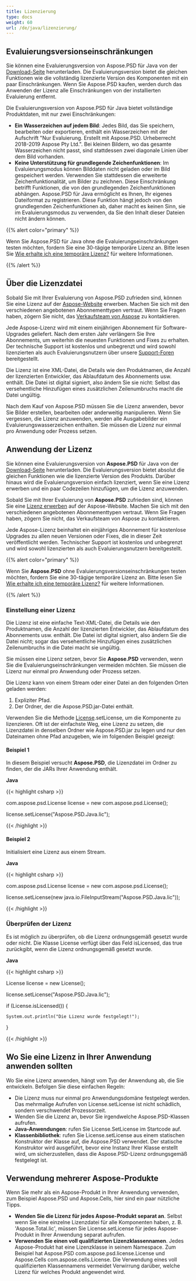 ```yaml
---
title: Lizenzierung
type: docs
weight: 60
url: /de/java/lizenzierung/
---
```


## **Evaluierungsversionseinschränkungen**
Sie können eine Evaluierungsversion von Aspose.PSD für Java von der [Download-Seite](http://maven.aspose.com/repository/simple/ext-release-local/com/aspose/aspose-psd/) herunterladen. Die Evaluierungsversion bietet die gleichen Funktionen wie die vollständig lizenzierte Version des Komponenten mit ein paar Einschränkungen. Wenn Sie Aspose.PSD kaufen, werden durch das Anwenden der Lizenz alle Einschränkungen von der installierten Evaluierung entfernt.

Die Evaluierungsversion von Aspose.PSD für Java bietet vollständige Produktdaten, mit nur zwei Einschränkungen:

- **Ein Wasserzeichen auf jedem Bild**: Jedes Bild, das Sie speichern, bearbeiten oder exportieren, enthält ein Wasserzeichen mit der Aufschrift "Nur Evaluierung. Erstellt mit Aspose.PSD. Urheberrecht 2018-2019 Aspose Pty Ltd.". Bei kleinen Bildern, wo das gesamte Wasserzeichen nicht passt, sind stattdessen zwei diagonale Linien über dem Bild vorhanden.
- **Keine Unterstützung für grundlegende Zeichenfunktionen**: Im Evaluierungsmodus können Bilddaten nicht geladen oder im Bild gespeichert werden. Verwenden Sie stattdessen die erweiterte Zeichenfunktionalität, um Bilder zu zeichnen. Diese Einschränkung betrifft Funktionen, die von den grundlegenden Zeichenfunktionen abhängen. Aspose.PSD für Java ermöglicht es Ihnen, Ihr eigenes Dateiformat zu registrieren. Diese Funktion hängt jedoch von den grundlegenden Zeichenfunktionen ab, daher macht es keinen Sinn, sie im Evaluierungsmodus zu verwenden, da Sie den Inhalt dieser Dateien nicht ändern können.

{{% alert color="primary" %}}

Wenn Sie Aspose.PSD für Java ohne die Evaluierungseinschränkungen testen möchten, fordern Sie eine 30-tägige temporäre Lizenz an. Bitte lesen Sie [Wie erhalte ich eine temporäre Lizenz?](https://purchase.aspose.com/temporary-license) für weitere Informationen.

{{% /alert %}}
## **Über die Lizenzdatei**
Sobald Sie mit Ihrer Evaluierung von Aspose.PSD zufrieden sind, können Sie eine Lizenz auf der [Aspose-Website](https://purchase.aspose.com/default.aspx) erwerben. Machen Sie sich mit den verschiedenen angebotenen Abonnementtypen vertraut. Wenn Sie Fragen haben, zögern Sie nicht, das [Verkaufsteam von Aspose](https://company.aspose.com/contact) zu kontaktieren.

Jede Aspose-Lizenz wird mit einem einjährigen Abonnement für Software-Upgrades geliefert. Nach dem ersten Jahr verlängern Sie Ihre Abonnements, um weiterhin die neuesten Funktionen und Fixes zu erhalten. Der technische Support ist kostenlos und unbegrenzt und wird sowohl lizenzierten als auch Evaluierungsnutzern über unsere [Support-Foren](https://forum.aspose.com/) bereitgestellt.

Die Lizenz ist eine XML-Datei, die Details wie den Produktnamen, die Anzahl der lizenzierten Entwickler, das Ablaufdatum des Abonnements usw. enthält. Die Datei ist digital signiert, also ändern Sie sie nicht: Selbst das versehentliche Hinzufügen eines zusätzlichen Zeilenumbruchs macht die Datei ungültig.

Nach dem Kauf von Aspose.PSD müssen Sie die Lizenz anwenden, bevor Sie Bilder erstellen, bearbeiten oder anderweitig manipulieren. Wenn Sie vergessen, die Lizenz anzuwenden, werden alle Ausgabebilder ein Evaluierungswasserzeichen enthalten. 
Sie müssen die Lizenz nur einmal pro Anwendung oder Prozess setzen.
## **Anwendung der Lizenz**
Sie können eine Evaluierungsversion von **Aspose.PSD** für Java von der [Download-Seite](http://maven.aspose.com/repository/simple/ext-release-local/com/aspose/aspose-psd/) herunterladen. Die Evaluierungsversion bietet absolut die gleichen Funktionen wie die lizenzierte Version des Produkts. Darüber hinaus wird die Evaluierungsversion einfach lizenziert, wenn Sie eine Lizenz erwerben und ein paar Codezeilen hinzufügen, um die Lizenz anzuwenden.

Sobald Sie mit Ihrer Evaluierung von **Aspose.PSD** zufrieden sind, können Sie eine [Lizenz erwerben](http://www.aspose.com/Purchase/Components/Default.aspx) auf der Aspose-Website. Machen Sie sich mit den verschiedenen angebotenen Abonnementtypen vertraut. Wenn Sie Fragen haben, zögern Sie nicht, das Verkaufsteam von Aspose zu kontaktieren.

Jede Aspose-Lizenz beinhaltet ein einjähriges Abonnement für kostenlose Upgrades zu allen neuen Versionen oder Fixes, die in dieser Zeit veröffentlicht werden. Technischer Support ist kostenlos und unbegrenzt und wird sowohl lizenzierten als auch Evaluierungsnutzern bereitgestellt.

{{% alert color="primary" %}}

Wenn Sie **Aspose.PSD** ohne Evaluierungsversionseinschränkungen testen möchten, fordern Sie eine 30-tägige temporäre Lizenz an. Bitte lesen Sie [Wie erhalte ich eine temporäre Lizenz?](http://www.aspose.com/corporate/how-to-get-temporary-license.aspx) für weitere Informationen.

{{% /alert %}}
### **Einstellung einer Lizenz**
Die Lizenz ist eine einfache Text-XML-Datei, die Details wie den Produktnamen, die Anzahl der lizenzierten Entwickler, das Ablaufdatum des Abonnements usw. enthält. Die Datei ist digital signiert, also ändern Sie die Datei nicht; sogar das versehentliche Hinzufügen eines zusätzlichen Zeilenumbruchs in die Datei macht sie ungültig.

Sie müssen eine Lizenz setzen, bevor Sie **Aspose.PSD** verwenden, wenn Sie die Evaluierungseinschränkungen vermeiden möchten. Sie müssen die Lizenz nur einmal pro Anwendung oder Prozess setzen.

Die Lizenz kann von einem Stream oder einer Datei an den folgenden Orten geladen werden:

1. Expliziter Pfad.
1. Der Ordner, der die Aspose.PSD.jar-Datei enthält.

Verwenden Sie die Methode [License](http://www.aspose.com/api/java/psd/com.aspose.psd/classes/License).setLicense, um die Komponente zu lizenzieren. Oft ist der einfachste Weg, eine Lizenz zu setzen, die Lizenzdatei in denselben Ordner wie Aspose.PSD.jar zu legen und nur den Dateinamen ohne Pfad anzugeben, wie im folgenden Beispiel gezeigt:
#### **Beispiel 1**
In diesem Beispiel versucht **Aspose.PSD**, die Lizenzdatei im Ordner zu finden, der die JARs Ihrer Anwendung enthält.

**Java**

{{< highlight csharp >}}

 com.aspose.psd.License license = new com.aspose.psd.License();

license.setLicense("Aspose.PSD.Java.lic");

{{< /highlight >}}
#### **Beispiel 2**
Initialisiert eine Lizenz aus einem Stream.

**Java**

{{< highlight csharp >}}

 com.aspose.psd.License license = new com.aspose.psd.License();

license.setLicense(new java.io.FileInputStream("Aspose.PSD.Java.lic"));

{{< /highlight >}}
### **Überprüfen der Lizenz**
Es ist möglich zu überprüfen, ob die Lizenz ordnungsgemäß gesetzt wurde oder nicht. Die Klasse License verfügt über das Feld isLicensed, das true zurückgibt, wenn die Lizenz ordnungsgemäß gesetzt wurde.

**Java**

{{< highlight csharp >}}

 License license = new License();

license.setLicense("Aspose.PSD.Java.lic");

if (License.isLicensed()) {

    System.out.println("Die Lizenz wurde festgelegt!");

}

{{< /highlight >}}
## **Wo Sie eine Lizenz in Ihrer Anwendung anwenden sollten**
Wo Sie eine Lizenz anwenden, hängt vom Typ der Anwendung ab, die Sie entwickeln. Befolgen Sie diese einfachen Regeln:

- Die Lizenz muss nur einmal pro Anwendungsdomäne festgelegt werden. Das mehrmalige Aufrufen von License.setLicense ist nicht schädlich, sondern verschwendet Prozessorzeit.
- Wenden Sie die Lizenz an, bevor Sie irgendwelche Aspose.PSD-Klassen aufrufen.
- **Java-Anwendungen**: rufen Sie License.SetLicense im Startcode auf.
- **Klassenbibliothek**: rufen Sie License.setLicense aus einem statischen Konstruktor der Klasse auf, die Aspose.PSD verwendet. Der statische Konstruktor wird ausgeführt, bevor eine Instanz Ihrer Klasse erstellt wird, um sicherzustellen, dass die Aspose.PSD-Lizenz ordnungsgemäß festgelegt ist.
## **Verwendung mehrerer Aspose-Produkte**
Wenn Sie mehr als ein Aspose-Produkt in Ihrer Anwendung verwenden, zum Beispiel Aspose.PSD und Aspose.Cells, hier sind ein paar nützliche Tipps.

- **Wenden Sie die Lizenz für jedes Aspose-Produkt separat an**. Selbst wenn Sie eine einzelne Lizenzdatei für alle Komponenten haben, z. B. 'Aspose.Total.lic', müssen Sie License.setLicense für jedes Aspose-Produkt in Ihrer Anwendung separat aufrufen.
- **Verwenden Sie einen voll qualifizierten Lizenzklassennamen**. Jedes Aspose-Produkt hat eine Lizenzklasse in seinem Namespace. Zum Beispiel hat Aspose.PSD com.aspose.psd.license.License und Aspose.Cells com.aspose.cells.License. Die Verwendung eines voll qualifizierten Klassennamens vermeidet Verwirrung darüber, welche Lizenz für welches Produkt angewendet wird.
